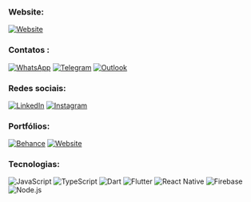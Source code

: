 ### Website:

[![Website](https://img.shields.io/badge/felipelopesdev.com.br-0078D4?logo=internet-explorer&logoColor=white)](https://felipelopesdev.com.br)


### Contatos <a name="contact"></a>: 

[![WhatsApp](https://img.shields.io/badge/WhatsApp-25D366?logo=whatsapp&logoColor=white)](https://wa.me/5521970733224)
[![Telegram](https://img.shields.io/badge/Telegram-2CA5E0?logo=telegram&logoColor=white)](https://t.me/Felipesllopes)
[![Outlook](https://img.shields.io/badge/Outlook-0078D4?logo=microsoft-outlook&logoColor=white)](mailto:contato@felipelopesdev.com.br)

### Redes sociais:

[![LinkedIn](https://img.shields.io/badge/LinkedIn-blue?logo=linkedin)](https://linkedin.com/in/felipe-lopes-b76075200/)
[![Instagram](https://img.shields.io/badge/Instagram-E4405F?logo=instagram&logoColor=white)](https://instagram.com/felipesl.dev)

### Portfólios:

[![Behance](https://img.shields.io/badge/Behance-1769ff?logo=behance&logoColor=white)](https://www.behance.net/felipesllopes)
[![Website](https://img.shields.io/badge/Websites-0078D4?logo=internet-explorer&logoColor=white)](https://felipelopesdev.com.br/#portfolio)

### Tecnologias:

![JavaScript](https://img.shields.io/badge/JavaScript-F7DF1E?logo=javascript&logoColor=black)
![TypeScript](https://img.shields.io/badge/TypeScript-007ACC?logo=typescript&logoColor=white)
![Dart](https://img.shields.io/badge/Dart-0175C2?logo=dart&logoColor=white)
![Flutter](https://img.shields.io/badge/Flutter-02569B?logo=flutter&logoColor=white)
![React Native](https://img.shields.io/badge/React_Native-20232A?logo=react&logoColor=61DAFB)
![Firebase](https://img.shields.io/badge/Firebase-FFCA28?logo=firebase&logoColor=black)
![Node.js](https://img.shields.io/badge/Node.js-339933?logo=node.js&logoColor=white)



